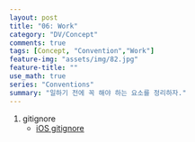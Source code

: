 ```yaml
---
layout: post
title: "06: Work"
category: "DV/Concept"
comments: true
tags: [Concept, "Convention","Work"]
feature-img: "assets/img/82.jpg"
feature-title: ""
use_math: true
series: "Conventions"
summary: "일하기 전에 꼭 해야 하는 요소를 정리하자."
---
```



1. gitignore
   * [iOS gitignore](https://wansook0316.github.io/dv/ios/2021/08/08/iOS-Exprience-11-iOS-gitignore.html)